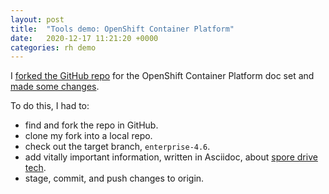 ```yaml
---
layout: post
title:  "Tools demo: OpenShift Container Platform"
date:   2020-12-17 11:21:20 +0000
categories: rh demo
---
```


I [forked the GitHub repo](https://github.com/ctauchen/openshift-docs) for the  OpenShift Container Platform doc set and [made some changes](https://github.com/ctauchen/openshift-docs/commit/da9baa711719d0143d8f255a01932fe5b7a3e168).

To do this, I had to:

* find and fork the repo in GitHub.
* clone my fork into a local repo.
* check out the target branch, `enterprise-4.6`.
* add vitally important information, written in Asciidoc, about [spore drive tech](https://memory-beta.fandom.com/wiki/Spore_drive).
* stage, commit, and push changes to origin.


